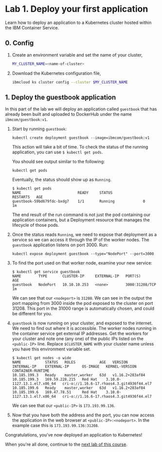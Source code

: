# Lab 1. Deploy your first application

Learn how to deploy an application to a Kubernetes cluster hosted within
the IBM Container Service.

## 0. Config

1. Create an environment variable and set the name of your cluster,

    ```bash
    MY_CLUSTER_NAME=<name-of-cluster>
    ```

1. Download the Kubernetes configuration file,

    ```bash
    ibmcloud ks cluster config --cluster $MY_CLUSTER_NAME
    ```

## 1. Deploy the guestbook application

In this part of the lab we will deploy an application called `guestbook`
that has already been built and uploaded to DockerHub under the name
`ibmcom/guestbook:v1`.

1. Start by running `guestbook`:

   ```shell
   kubectl create deployment guestbook --image=ibmcom/guestbook:v1
   ```

   This action will take a bit of time. To check the status of the running application,
   you can use `$ kubectl get pods`.

   You should see output similar to the following:

   ```shell
   kubectl get pods
   ```

   Eventually, the status should show up as `Running`.

   ```shell
   $ kubectl get pods
   NAME                          READY     STATUS              RESTARTS   AGE
   guestbook-59bd679fdc-bxdg7    1/1       Running             0          1m
   ```

   The end result of the run command is not just the pod containing our application containers,
   but a Deployment resource that manages the lifecycle of those pods.

1. Once the status reads `Running`, we need to expose that deployment as a
   service so we can access it through the IP of the worker nodes.
   The `guestbook` application listens on port 3000.  Run:

   ```shell
   kubectl expose deployment guestbook --type="NodePort" --port=3000
   ```

1. To find the port used on that worker node, examine your new service:

   ```shell
   $ kubectl get service guestbook
   NAME        TYPE       CLUSTER-IP     EXTERNAL-IP   PORT(S)          AGE
   guestbook   NodePort   10.10.10.253   <none>        3000:31208/TCP   1m
   ```

   We can see that our `<nodeport>` is `31208`. We can see in the output the port mapping from 3000 inside
   the pod exposed to the cluster on port 31208. This port in the 31000 range is automatically chosen,
   and could be different for you.

1. `guestbook` is now running on your cluster, and exposed to the internet. We need to find out where it is accessible.
   The worker nodes running in the container service get external IP addresses.
   Get the workers for your cluster and note one (any one) of the public IPs listed on the `<public-IP>` line. Replace `$CLUSTER_NAME` with your cluster name unless you have this environment variable set.

   ```shell
   $ kubectl get nodes -o wide
   NAME           STATUS   ROLES           AGE   VERSION           INTERNAL-IP    EXTERNAL-IP      OS-IMAGE   KERNEL-VERSION                CONTAINER-RUNTIME
   10.185.199.3   Ready    master,worker   63d   v1.16.2+283af84   10.185.199.3   169.59.228.215   Red Hat    3.10.0-1127.13.1.el7.x86_64   cri-o://1.16.6-17.rhaos4.3.git4936f44.el7
   10.185.199.6   Ready    master,worker   63d   v1.16.2+283af84   10.185.199.6   169.47.78.51     Red Hat    3.10.0-1127.13.1.el7.x86_64   cri-o://1.16.6-17.rhaos4.3.git4936f44.el7
   ```

   We can see that our `<public-IP>` is `173.193.99.136`.

1. Now that you have both the address and the port, you can now access the application in the web browser
   at `<public-IP>:<nodeport>`. In the example case this is `173.193.99.136:31208`.

Congratulations, you've now deployed an application to Kubernetes!

When you're all done, continue to the
[next lab of this course](../Lab2/README.md).
